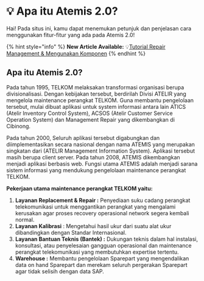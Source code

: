# 💡 Apa itu Atemis 2.0?

Hai! Pada situs ini, kamu dapat menemukan petunjuk dan penjelasan cara menggunakan fitur-fitur yang ada pada Atemis 2.0!

{% hint style="info" %}
**New Article Available:** 💡[Tutorial Repair Management & Mengunakan Komponen](input-order/order-replacement/repair-management-and-komponen.md)
{% endhint %}

## Apa itu Atemis  2.0?

Pada tahun 1995, TELKOM melaksakan transformasi organisasi berupa divisionalisasi. Dengan kebijakan tersebut, berdirilah Divisi ATELIR yang mengelola maintenance perangkat TELKOM. Guna membantu pengelolaan tersebut, mulai dibuat aplikasi untuk system informasi antara lain ATICS (Atelir Inventory Control System), ACSOS (Atelir Customer Service Operation System) dan Management Repair yang dikembangkan di Cibinong.

Pada tahun 2000, Seluruh aplikasi tersebut digabungkan dan diimplementasikan secara nasional dengan nama ATEMIS yang merupakan singkatan dari (ATELIR Management Information System). Aplikasi tersebut masih berupa client server. Pada tahun 2008, ATEMIS dikembangkan menjadi aplikasi berbasis web. Fungsi utama ATEMIS adalah menjadi sarana sistem informasi yang mendukung pengelolaan maintenance perangkat TELKOM.



**Pekerjaan utama maintenance perangkat TELKOM yaitu:**&#x20;

1. **Layanan Replacement & Repair :** Penyediaan suku cadang perangkat telekomunikasi untuk menggantikan perangkat yang mengalami kerusakan agar proses recovery operasional network segera kembali normal.
2. **Layanan Kalibrasi** : Mengetahui hasil ukur dari suatu alat ukur dibandingkan dengan Standar Internasional.
3. **Layanan Bantuan Teknis (Bantek) :** Dukungan teknis dalam hal instalasi, konsultasi, atau penyelesaian gangguan operasional dan maintenance perangkat telekomunikasi yang membutuhkan expertise tertentu.
4. **Warehouse :** Membantu pengelolaan Sparepart yang mengendalikan data on hand Sparepart dan merekam seluruh pergerakan Sparepart agar tidak selisih dengan data SAP.
